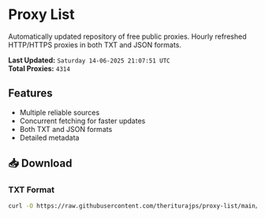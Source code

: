 # Proxy List

Automatically updated repository of free public proxies. Hourly refreshed HTTP/HTTPS proxies in both TXT and JSON formats.

**Last Updated:** `Saturday 14-06-2025 21:07:51 UTC`  
**Total Proxies:** `4314`

## Features
- Multiple reliable sources
- Concurrent fetching for faster updates
- Both TXT and JSON formats
- Detailed metadata

## 📥 Download

### TXT Format
```bash
curl -O https://raw.githubusercontent.com/theriturajps/proxy-list/main/proxies.txt